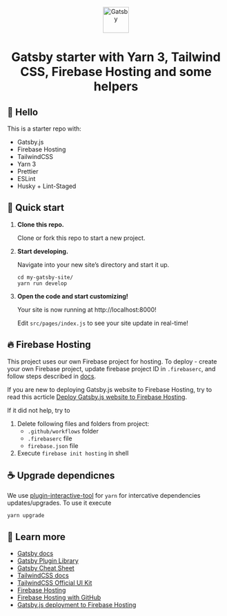 <p align="center">
  <a href="https://www.gatsbyjs.com/">
    <img alt="Gatsby" src="https://www.gatsbyjs.com/Gatsby-Monogram.svg" width="60" />
  </a>
</p>
<h1 align="center">
  Gatsby starter with Yarn 3, Tailwind CSS, Firebase Hosting and some helpers
</h1>

## 🖖 Hello

This is a starter repo with:

- Gatsby.js
- Firebase Hosting
- TailwindCSS
- Yarn 3
- Prettier
- ESLint
- Husky + Lint-Staged

## 🚀 Quick start

1. **Clone this repo.**

   Clone or fork this repo to start a new project.

2. **Start developing.**

   Navigate into your new site’s directory and start it up.

   ```shell
   cd my-gatsby-site/
   yarn run develop
   ```

3. **Open the code and start customizing!**

   Your site is now running at http://localhost:8000!

   Edit `src/pages/index.js` to see your site update in real-time!

## 🔥 Firebase Hosting

This project uses our own Firebase project for hosting. To deploy - create your own Firebase project, update firebase project ID in `.firebaserc`, and follow steps described in [docs](https://firebase.google.com/docs/hosting/quickstart).

If you are new to deploying Gatsby.js website to Firebase Hosting, try to read this acrticle [Deploy Gatsby.js website to Firebase Hosting](https://ryndia.me/deploy-gatsby-js-website-to-firebase-hosting/).

If it did not help, try to

1. Delete following files and folders from project:
   - `.github/workflows` folder
   - `.firebaserc` file
   - `firebase.json` file
2. Execute `firebase init hosting` in shell

## ☕️ Upgrade dependicnes

We use [plugin-interactive-tool](https://yarnpkg.com/api/modules/plugin_interactive_tools.html) for `yarn` for intercative dependencies updates/upgrades. To use it execute

```shell
yarn upgrade
```

## 📖 Learn more

- [Gatsby docs](https://www.gatsbyjs.com/docs)
- [Gatsby Plugin Library](https://www.gatsbyjs.com/plugins)
- [Gatsby Cheat Sheet](https://www.gatsbyjs.com/docs/cheat-sheet/)
- [TailwindCSS docs](https://tailwindcss.com/docs)
- [TailwindCSS Official UI Kit](https://tailwindui.com/)
- [Firebase Hosting](https://firebase.google.com/docs/hosting)
- [Firebase Hosting with GitHub](https://firebase.google.com/docs/hosting/github-integration)
- [Gatsby.js deployment to Firebase Hosting](https://ryndia.me/deploy-gatsby-js-website-to-firebase-hosting/)
